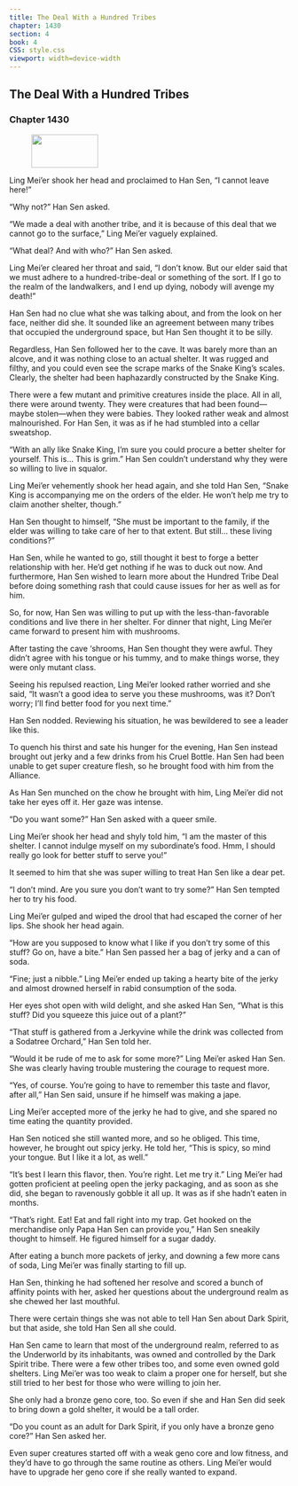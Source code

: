 ```yaml
---
title: The Deal With a Hundred Tribes
chapter: 1430
section: 4
book: 4
CSS: style.css
viewport: width=device-width
---
```


## The Deal With a Hundred Tribes

### Chapter 1430

<figure>
	<img src="../Images/gem.gif" alt="" id="gem" width="120" height="60" />
</figure>

Ling Mei’er shook her head and proclaimed to Han Sen, “I cannot leave here!”

“Why not?” Han Sen asked.

“We made a deal with another tribe, and it is because of this deal that we cannot go to the surface,” Ling Mei’er vaguely explained.

“What deal? And with who?” Han Sen asked.

Ling Mei’er cleared her throat and said, “I don’t know. But our elder said that we must adhere to a hundred-tribe-deal or something of the sort. If I go to the realm of the landwalkers, and I end up dying, nobody will avenge my death!”

Han Sen had no clue what she was talking about, and from the look on her face, neither did she. It sounded like an agreement between many tribes that occupied the underground space, but Han Sen thought it to be silly.

Regardless, Han Sen followed her to the cave. It was barely more than an alcove, and it was nothing close to an actual shelter. It was rugged and filthy, and you could even see the scrape marks of the Snake King’s scales. Clearly, the shelter had been haphazardly constructed by the Snake King.

There were a few mutant and primitive creatures inside the place. All in all, there were around twenty. They were creatures that had been found—maybe stolen—when they were babies. They looked rather weak and almost malnourished. For Han Sen, it was as if he had stumbled into a cellar sweatshop.

“With an ally like Snake King, I’m sure you could procure a better shelter for yourself. This is… This is grim.” Han Sen couldn’t understand why they were so willing to live in squalor.

Ling Mei’er vehemently shook her head again, and she told Han Sen, “Snake King is accompanying me on the orders of the elder. He won’t help me try to claim another shelter, though.”

Han Sen thought to himself, “She must be important to the family, if the elder was willing to take care of her to that extent. But still… these living conditions?”

Han Sen, while he wanted to go, still thought it best to forge a better relationship with her. He’d get nothing if he was to duck out now. And furthermore, Han Sen wished to learn more about the Hundred Tribe Deal before doing something rash that could cause issues for her as well as for him.

So, for now, Han Sen was willing to put up with the less-than-favorable conditions and live there in her shelter. For dinner that night, Ling Mei’er came forward to present him with mushrooms.

After tasting the cave ‘shrooms, Han Sen thought they were awful. They didn’t agree with his tongue or his tummy, and to make things worse, they were only mutant class.

Seeing his repulsed reaction, Ling Mei’er looked rather worried and she said, “It wasn’t a good idea to serve you these mushrooms, was it? Don’t worry; I’ll find better food for you next time.”

Han Sen nodded. Reviewing his situation, he was bewildered to see a leader like this.

To quench his thirst and sate his hunger for the evening, Han Sen instead brought out jerky and a few drinks from his Cruel Bottle. Han Sen had been unable to get super creature flesh, so he brought food with him from the Alliance.

As Han Sen munched on the chow he brought with him, Ling Mei’er did not take her eyes off it. Her gaze was intense.

“Do you want some?” Han Sen asked with a queer smile.

Ling Mei’er shook her head and shyly told him, “I am the master of this shelter. I cannot indulge myself on my subordinate’s food. Hmm, I should really go look for better stuff to serve you!”

It seemed to him that she was super willing to treat Han Sen like a dear pet.

“I don’t mind. Are you sure you don’t want to try some?” Han Sen tempted her to try his food.

Ling Mei’er gulped and wiped the drool that had escaped the corner of her lips. She shook her head again.

“How are you supposed to know what I like if you don’t try some of this stuff? Go on, have a bite.” Han Sen passed her a bag of jerky and a can of soda.

“Fine; just a nibble.” Ling Mei’er ended up taking a hearty bite of the jerky and almost drowned herself in rabid consumption of the soda.

Her eyes shot open with wild delight, and she asked Han Sen, “What is this stuff? Did you squeeze this juice out of a plant?”

“That stuff is gathered from a Jerkyvine while the drink was collected from a Sodatree Orchard,” Han Sen told her.

“Would it be rude of me to ask for some more?” Ling Mei’er asked Han Sen. She was clearly having trouble mustering the courage to request more.

“Yes, of course. You’re going to have to remember this taste and flavor, after all,” Han Sen said, unsure if he himself was making a jape.

Ling Mei’er accepted more of the jerky he had to give, and she spared no time eating the quantity provided.

Han Sen noticed she still wanted more, and so he obliged. This time, however, he brought out spicy jerky. He told her, “This is spicy, so mind your tongue. But I like it a lot, as well.”

“It’s best I learn this flavor, then. You’re right. Let me try it.” Ling Mei’er had gotten proficient at peeling open the jerky packaging, and as soon as she did, she began to ravenously gobble it all up. It was as if she hadn’t eaten in months.

“That’s right. Eat! Eat and fall right into my trap. Get hooked on the merchandise only Papa Han Sen can provide you,” Han Sen sneakily thought to himself. He figured himself for a sugar daddy.

After eating a bunch more packets of jerky, and downing a few more cans of soda, Ling Mei’er was finally starting to fill up.

Han Sen, thinking he had softened her resolve and scored a bunch of affinity points with her, asked her questions about the underground realm as she chewed her last mouthful.

There were certain things she was not able to tell Han Sen about Dark Spirit, but that aside, she told Han Sen all she could.

Han Sen came to learn that most of the underground realm, referred to as the Underworld by its inhabitants, was owned and controlled by the Dark Spirit tribe. There were a few other tribes too, and some even owned gold shelters. Ling Mei’er was too weak to claim a proper one for herself, but she still tried to her best for those who were willing to join her.

She only had a bronze geno core, too. So even if she and Han Sen did seek to bring down a gold shelter, it would be a tall order.

“Do you count as an adult for Dark Spirit, if you only have a bronze geno core?” Han Sen asked her.

Even super creatures started off with a weak geno core and low fitness, and they’d have to go through the same routine as others. Ling Mei’er would have to upgrade her geno core if she really wanted to expand.